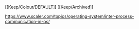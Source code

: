 [[Keep/Colour/DEFAULT]] [[Keep/Archived]] 

https://www.scaler.com/topics/operating-system/inter-process-communication-in-os/
